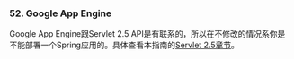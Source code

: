 ### 52. Google App Engine

Google App Engine跟Servlet 2.5 API是有联系的，所以在不修改的情况系你是不能部署一个Spring应用的。具体查看本指南的[Servlet 2.5章节](http://docs.spring.io/spring-boot/docs/current-SNAPSHOT/reference/htmlsingle/#howto-servlet-2-5)。
